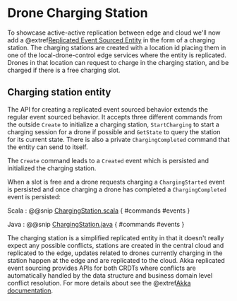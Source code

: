 # Drone Charging Station

To showcase active-active replication between edge and cloud we'll now add a @extref[Replicated Event Sourced Entity](akka-projection:grpc-replicated-event-sourcing-transport.html)
in the form of a charging station. The charging stations are created with a location id placing them in one of the 
local-drone-control edge services where the entity is replicated. Drones in that location can request to charge in the
charging station, and be charged if there is a free charging slot.

## Charging station entity

The API for creating a replicated event sourced behavior extends the regular event sourced behavior. It accepts three
different commands from the outside `Create` to initialize a charging station, `StartCharging` to start a charging session
for a drone if possible and `GetState` to query the station for its current state. There is also a private `ChargingCompleted`
command that the entity can send to itself.

The `Create` command leads to a `Created` event which is persisted and initialized the charging station.

When a slot is free and a drone requests charging a `ChargingStarted` event is persisted and once charging a drone has
completed a `ChargingCompleted` event is persisted:

Scala
:  @@snip [ChargingStation.scala](/samples/grpc/local-drone-control-scala/src/main/scala/charging/ChargingStation.scala) { #commands #events }

Java
:  @@snip [ChargingStation.java](/samples/grpc/local-drone-control-java/src/main/java/charging/ChargingStation.java) { #commands #events }



The charging station is a simplified replicated entity in that it doesn't really expect any possible conflicts, stations
are created in the central cloud and replicated to the edge, updates related to drones currently charging in the station
happen at the edge and are replicated to the cloud. Akka replicated event sourcing provides APIs for both CRDTs where
conflicts are automatically handled by the data structure and business domain level conflict resolution. For more details 
about see the @extref[Akka documentation](akka:replicated-eventsourcing.html).
